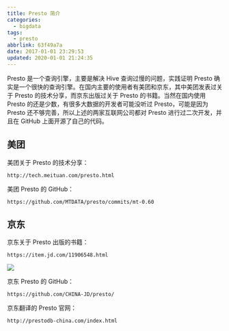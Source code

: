 ```yaml
---
title: Presto 简介
categories:
  - bigdata
tags:
  - presto
abbrlink: 63f49a7a
date: 2017-01-01 23:29:53
updated: 2020-01-01 21:24:35
---
```


Presto 是一个查询引擎，主要是解决 Hive 查询过慢的问题，实践证明 Presto 确实是一个很快的查询引擎。在国内主要的使用者有美团和京东，其中美团发表过关于 Presto 的技术分享，而京东出版过关于 Presto 的书籍。当然在国内使用 Presto 的还是少数，有很多大数据的开发者可能没听过 Presto，可能是因为 Presto 还不够完善，所以上述的两家互联网公司都对 Presto 进行过二次开发，并且在 GitHub 上面开源了自己的代码。

<!--more-->

## 美团

美团关于 Presto 的技术分享：

```
http://tech.meituan.com/presto.html
```

美团 Presto 的 GitHub：

```
https://github.com/MTDATA/presto/commits/mt-0.60
```

## 京东

京东关于 Presto 出版的书籍：

```
https://item.jd.com/11906548.html
```

![](https://www.itren.tech/2017/media/15778849105271.jpg)

京东 Presto 的 GitHub：

```
https://github.com/CHINA-JD/presto/
```

京东翻译的 Presto 官网：

```
http://prestodb-china.com/index.html
```
